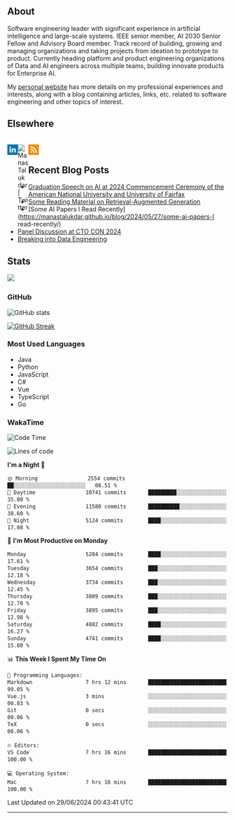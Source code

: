 ## About

Software engineering leader with significant experience in artificial intelligence and large-scale systems. IEEE senior member, AI 2030 Senior Fellow and Advisory Board member. Track record of building, growing and managing organizations and taking projects from ideation to prototype to product. Currently heading platform and product engineering organizations of Data and AI engineers across multiple teams, building innovate products for Enterprise AI.

My [personal website](https://manastalukdar.github.io/) has more details on my professional experiences and interests, along with a blog containing articles, links, etc. related to software engineering and other topics of interest.

## Elsewhere

</br>

<a href="https://www.linkedin.com/in/manastalukdar" target="_blank">
  <img align="left" alt="Manas Talukdar | Linkedin" width="24px" src="https://raw.githubusercontent.com/edent/SuperTinyIcons/master/images/svg/linkedin.svg" />
</a>
<a href="https://www.twitter.com/manastalukdar" target="_blank">
  <img align="left" alt="Manas Talukdar | Twitter" width="24px" src="https://github.com/TheDudeThatCode/TheDudeThatCode/blob/master/Assets/Twitter.svg" />
</a>
<a href="https://manastalukdar.github.io/" target="_blank">
  <img align="left" alt="Manas Talukdar | Website" width="24px" src="https://github.com/edent/SuperTinyIcons/blob/master/images/svg/rss.svg" />
</a>

</br>

## Recent Blog Posts

<!-- BLOG:START -->
- [Graduation Speech on AI at 2024 Commencement Ceremony of the American National University and University of Fairfax](https://manastalukdar.github.io/blog/2024/06/22/graduation-speech-ai-2024-commencement-anu-uf/)
- [Some Reading Material on Retrieval-Augmented Generation](https://manastalukdar.github.io/blog/2024/06/02/reading-material-retrieval-augmented-generation/)
- [Some AI Papers I Read Recently](https://manastalukdar.github.io/blog/2024/05/27/some-ai-papers-I read-recently/)
- [Panel Discussion at CTO CON 2024](https://manastalukdar.github.io/blog/2024/05/27/panel-discussion-cto-con-2024/)
- [Breaking into Data Engineering](https://manastalukdar.github.io/blog/2024/05/12/breaking-into-data-engineering/)
<!-- BLOG:END -->

## Stats

![](https://komarev.com/ghpvc/?username=manastalukdar)

### GitHub

![GitHub stats](https://github-readme-stats.vercel.app/api?username=manastalukdar&show_icons=true&hide_border=true&hide_rank=true&hide_title=true&icon_color=79ff97&text_color=cecac3&bg_color=4d4b4b)

[![GitHub Streak](https://streak-stats.demolab.com?user=manastalukdar&hide_border=true&border_radius=4&date_format=M%20j%5B%2C%20Y%5D&background=4D4B4B)](https://git.io/streak-stats)

### Most Used Languages

- Java
- Python
- JavaScript
- C#
- Vue
- TypeScript
- Go

<!--
![Top Langs](https://github-readme-stats.vercel.app/api/top-langs/?username=manastalukdar&layout=compact&hide_border=true&hide_title=true&icon_color=79ff97&text_color=cecac3&bg_color=4d4b4b)
-->

### WakaTime

<!--START_SECTION:waka-->
![Code Time](http://img.shields.io/badge/Code%20Time-4%2C594%20hrs%2048%20mins-blue)

![Lines of code](https://img.shields.io/badge/From%20Hello%20World%20I%27ve%20Written-8.5%20million%20lines%20of%20code-blue)

**I'm a Night 🦉** 

```text
🌞 Morning                2554 commits        ██░░░░░░░░░░░░░░░░░░░░░░░   08.51 % 
🌆 Daytime                10741 commits       █████████░░░░░░░░░░░░░░░░   35.80 % 
🌃 Evening                11580 commits       ██████████░░░░░░░░░░░░░░░   38.60 % 
🌙 Night                  5124 commits        ████░░░░░░░░░░░░░░░░░░░░░   17.08 % 
```
📅 **I'm Most Productive on Monday** 

```text
Monday                   5284 commits        ████░░░░░░░░░░░░░░░░░░░░░   17.61 % 
Tuesday                  3654 commits        ███░░░░░░░░░░░░░░░░░░░░░░   12.18 % 
Wednesday                3734 commits        ███░░░░░░░░░░░░░░░░░░░░░░   12.45 % 
Thursday                 3809 commits        ███░░░░░░░░░░░░░░░░░░░░░░   12.70 % 
Friday                   3895 commits        ███░░░░░░░░░░░░░░░░░░░░░░   12.98 % 
Saturday                 4882 commits        ████░░░░░░░░░░░░░░░░░░░░░   16.27 % 
Sunday                   4741 commits        ████░░░░░░░░░░░░░░░░░░░░░   15.80 % 
```


📊 **This Week I Spent My Time On** 

```text
💬 Programming Languages: 
Markdown                 7 hrs 12 mins       █████████████████████████   99.05 % 
Vue.js                   3 mins              ░░░░░░░░░░░░░░░░░░░░░░░░░   00.83 % 
Git                      0 secs              ░░░░░░░░░░░░░░░░░░░░░░░░░   00.06 % 
TeX                      0 secs              ░░░░░░░░░░░░░░░░░░░░░░░░░   00.06 % 

🔥 Editors: 
VS Code                  7 hrs 16 mins       █████████████████████████   100.00 % 

💻 Operating System: 
Mac                      7 hrs 16 mins       █████████████████████████   100.00 % 
```


 Last Updated on 29/06/2024 00:43:41 UTC
<!--END_SECTION:waka-->

---

<!--

**manastalukdar/manastalukdar** is a ✨ _special_ ✨ repository because its `README.md` (this file) appears on your GitHub profile.

Here are some ideas to get you started:

- 🔭 I’m currently working on ...
- 🌱 I’m currently learning ...
- 👯 I’m looking to collaborate on ...
- 🤔 I’m looking for help with ...
- 💬 Ask me about ...
- 📫 How to reach me: ...
- 😄 Pronouns: ...
- ⚡ Fun fact: ...
-->
